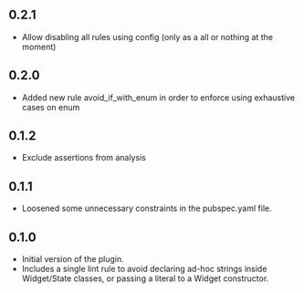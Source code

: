 <!-- A changelog file for a dart plugin  -->

## 0.2.1

* Allow disabling all rules using config (only as a all or nothing at the moment)

## 0.2.0

* Added new rule avoid_if_with_enum in order to enforce using exhaustive cases on enum

## 0.1.2

* Exclude assertions from analysis

## 0.1.1

* Loosened some unnecessary constraints in the pubspec.yaml file.

## 0.1.0

* Initial version of the plugin. 
* Includes a single lint rule to avoid declaring ad-hoc strings inside Widget/State classes, or passing a literal to a Widget constructor.


